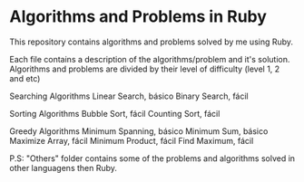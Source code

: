 # Algorithms and Problems in Ruby
This repository contains algorithms and problems solved by me using Ruby.

Each file contains a description of the algorithms/problem and it's solution. Algorithms and problems are divided by their level of difficulty (level 1, 2 and etc)

Searching Algorithms
Linear Search, básico
Binary Search, fácil

Sorting Algorithms
Bubble Sort, fácil
Counting Sort, fácil

Greedy Algorithms
Minimum Spanning, básico
Minimum Sum, básico
Maximize Array, fácil
Minimum Product, fácil
Find Maximum, fácil

P.S: "Others" folder contains some of the problems and algorithms solved in other languagens then Ruby.

